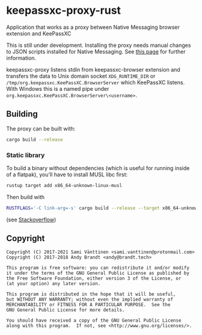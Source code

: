 # keepassxc-proxy-rust
Application that works as a proxy between Native Messaging browser extension and KeePassXC

This is still under development. Installing the proxy needs manual changes to JSON scripts installed for Native Messaging.
See [this page](https://developer.chrome.com/extensions/nativeMessaging) for further information.

keepassxc-proxy listens stdin from keepassxc-browser extension and transfers the data to Unix domain socket `XDG_RUNTIME_DIR` or `/tmp/org.keepassxc.KeePassXC.BrowserServer` which KeePassXC listens.
With Windows this is a named pipe under `org.keepassxc.KeePassXC.BrowserServer\<username>`.


## Building

The proxy can be built with:

```bash
cargo build --release
```

### Static library

To build a binary without dependencies (which is useful for running
inside of a flatpak), you'll have to install MUSL libc first:

```bash
rustup target add x86_64-unknown-linux-musl
```

Then build with

```bash
RUSTFLAGS='-C link-arg=-s' cargo build --release --target x86_64-unknown-linux-musl
```

(see [Stackoverflow](https://stackoverflow.com/a/59766875/487503))
## Copyright

```
Copyright (C) 2017-2021 Sami Vänttinen <sami.vanttinen@protonmail.com>
Copyright (C) 2017-2018 Andy Brandt <andy@brandt.tech>

This program is free software: you can redistribute it and/or modify
it under the terms of the GNU General Public License as published by
the Free Software Foundation, either version 3 of the License, or
(at your option) any later version.

This program is distributed in the hope that it will be useful,
but WITHOUT ANY WARRANTY; without even the implied warranty of
MERCHANTABILITY or FITNESS FOR A PARTICULAR PURPOSE.  See the
GNU General Public License for more details.

You should have received a copy of the GNU General Public License
along with this program.  If not, see <http://www.gnu.org/licenses/>.
```
